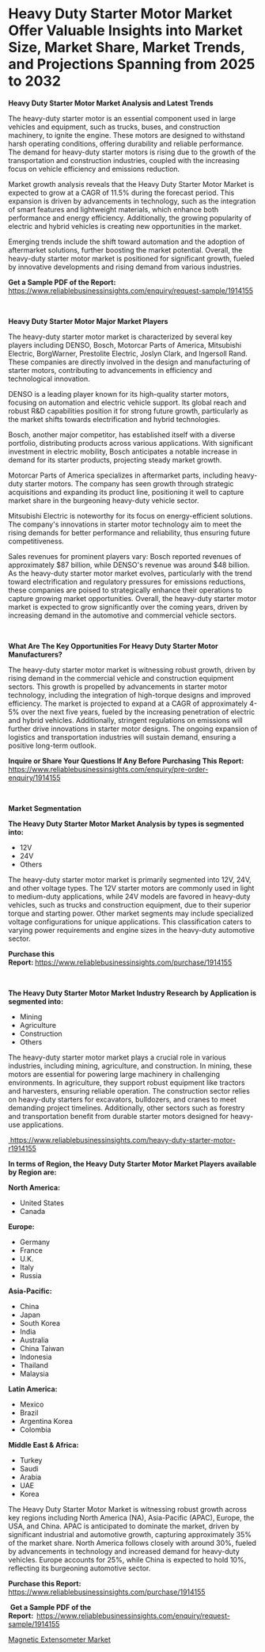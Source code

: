 <p><h1>Heavy Duty Starter Motor Market Offer Valuable Insights into Market Size, Market Share, Market Trends, and Projections Spanning from 2025 to 2032</h1></p><p><strong>Heavy Duty Starter Motor Market Analysis and Latest Trends</strong></p>
<p><p>The heavy-duty starter motor is an essential component used in large vehicles and equipment, such as trucks, buses, and construction machinery, to ignite the engine. These motors are designed to withstand harsh operating conditions, offering durability and reliable performance. The demand for heavy-duty starter motors is rising due to the growth of the transportation and construction industries, coupled with the increasing focus on vehicle efficiency and emissions reduction.</p><p>Market growth analysis reveals that the Heavy Duty Starter Motor Market is expected to grow at a CAGR of 11.5% during the forecast period. This expansion is driven by advancements in technology, such as the integration of smart features and lightweight materials, which enhance both performance and energy efficiency. Additionally, the growing popularity of electric and hybrid vehicles is creating new opportunities in the market. </p><p>Emerging trends include the shift toward automation and the adoption of aftermarket solutions, further boosting the market potential. Overall, the heavy-duty starter motor market is positioned for significant growth, fueled by innovative developments and rising demand from various industries.</p></p>
<p><strong>Get a Sample PDF of the Report:&nbsp;</strong> <a href="https://www.reliablebusinessinsights.com/enquiry/request-sample/1914155?utm_campaign=3177&utm_medium=2&utm_source=Github&utm_content=ia&utm_term=10042025&utm_id=heavy-duty-starter-motor">https://www.reliablebusinessinsights.com/enquiry/request-sample/1914155</a></p>
<p>&nbsp;</p>
<p><strong>Heavy Duty Starter Motor Major Market Players</strong></p>
<p><p>The heavy-duty starter motor market is characterized by several key players including DENSO, Bosch, Motorcar Parts of America, Mitsubishi Electric, BorgWarner, Prestolite Electric, Joslyn Clark, and Ingersoll Rand. These companies are directly involved in the design and manufacturing of starter motors, contributing to advancements in efficiency and technological innovation.</p><p>DENSO is a leading player known for its high-quality starter motors, focusing on automation and electric vehicle support. Its global reach and robust R&D capabilities position it for strong future growth, particularly as the market shifts towards electrification and hybrid technologies.</p><p>Bosch, another major competitor, has established itself with a diverse portfolio, distributing products across various applications. With significant investment in electric mobility, Bosch anticipates a notable increase in demand for its starter products, projecting steady market growth.</p><p>Motorcar Parts of America specializes in aftermarket parts, including heavy-duty starter motors. The company has seen growth through strategic acquisitions and expanding its product line, positioning it well to capture market share in the burgeoning heavy-duty vehicle sector.</p><p>Mitsubishi Electric is noteworthy for its focus on energy-efficient solutions. The company's innovations in starter motor technology aim to meet the rising demands for better performance and reliability, thus ensuring future competitiveness.</p><p>Sales revenues for prominent players vary: Bosch reported revenues of approximately $87 billion, while DENSO's revenue was around $48 billion. As the heavy-duty starter motor market evolves, particularly with the trend toward electrification and regulatory pressures for emissions reductions, these companies are poised to strategically enhance their operations to capture growing market opportunities. Overall, the heavy-duty starter motor market is expected to grow significantly over the coming years, driven by increasing demand in the automotive and commercial vehicle sectors.</p></p>
<p>&nbsp;</p>
<p><strong>What Are The Key Opportunities For Heavy Duty Starter Motor Manufacturers?</strong></p>
<p><p>The heavy-duty starter motor market is witnessing robust growth, driven by rising demand in the commercial vehicle and construction equipment sectors. This growth is propelled by advancements in starter motor technology, including the integration of high-torque designs and improved efficiency. The market is projected to expand at a CAGR of approximately 4-5% over the next five years, fueled by the increasing penetration of electric and hybrid vehicles. Additionally, stringent regulations on emissions will further drive innovations in starter motor designs. The ongoing expansion of logistics and transportation industries will sustain demand, ensuring a positive long-term outlook.</p></p>
<p><strong>Inquire or Share Your Questions If Any Before Purchasing This Report:</strong> <a href="https://www.reliablebusinessinsights.com/enquiry/pre-order-enquiry/1914155?utm_campaign=3177&utm_medium=2&utm_source=Github&utm_content=ia&utm_term=10042025&utm_id=heavy-duty-starter-motor">https://www.reliablebusinessinsights.com/enquiry/pre-order-enquiry/1914155</a></p>
<p>&nbsp;</p>
<p><strong>Market Segmentation</strong></p>
<p><strong>The Heavy Duty Starter Motor Market Analysis by types is segmented into:</strong></p>
<p><ul><li>12V</li><li>24V</li><li>Others</li></ul></p>
<p><p>The heavy-duty starter motor market is primarily segmented into 12V, 24V, and other voltage types. The 12V starter motors are commonly used in light to medium-duty applications, while 24V models are favored in heavy-duty vehicles, such as trucks and construction equipment, due to their superior torque and starting power. Other market segments may include specialized voltage configurations for unique applications. This classification caters to varying power requirements and engine sizes in the heavy-duty automotive sector.</p></p>
<p><strong>Purchase this Report:&nbsp;</strong><a href="https://www.reliablebusinessinsights.com/purchase/1914155?utm_campaign=3177&utm_medium=2&utm_source=Github&utm_content=ia&utm_term=10042025&utm_id=heavy-duty-starter-motor">https://www.reliablebusinessinsights.com/purchase/1914155</a></p>
<p>&nbsp;</p>
<p><strong>The Heavy Duty Starter Motor Market Industry Research by Application is segmented into:</strong></p>
<p><ul><li>Mining</li><li>Agriculture</li><li>Construction</li><li>Others</li></ul></p>
<p><p>The heavy-duty starter motor market plays a crucial role in various industries, including mining, agriculture, and construction. In mining, these motors are essential for powering large machinery in challenging environments. In agriculture, they support robust equipment like tractors and harvesters, ensuring reliable operation. The construction sector relies on heavy-duty starters for excavators, bulldozers, and cranes to meet demanding project timelines. Additionally, other sectors such as forestry and transportation benefit from durable starter motors designed for heavy-use applications.</p></p>
<p><a href="https://www.reliablebusinessinsights.com/heavy-duty-starter-motor-r1914155?utm_campaign=3177&utm_medium=2&utm_source=Github&utm_content=ia&utm_term=10042025&utm_id=heavy-duty-starter-motor">&nbsp;https://www.reliablebusinessinsights.com/heavy-duty-starter-motor-r1914155</a></p>
<p><strong>In terms of Region, the Heavy Duty Starter Motor Market Players available by Region are:</strong></p>
<p>
    <p> <strong> North America: </strong>
        <ul>
            <li>United States</li>
            <li>Canada</li>
        </ul>
        </p> 
    <p> <strong> Europe: </strong>
        <ul>
            <li>Germany</li>
            <li>France</li>
            <li>U.K.</li>
            <li>Italy</li>
            <li>Russia</li>
        </ul>
        </p> 
    <p> <strong> Asia-Pacific: </strong>
        <ul>
            <li>China</li>
            <li>Japan</li>
            <li>South Korea</li>
            <li>India</li>
            <li>Australia</li>
            <li>China Taiwan</li>
            <li>Indonesia</li>
            <li>Thailand</li>
            <li>Malaysia</li>
        </ul>
        </p> 
    <p> <strong> Latin America: </strong>
        <ul>
            <li>Mexico</li>
            <li>Brazil</li>
            <li>Argentina Korea</li>
            <li>Colombia</li>
        </ul>
        </p> 
    <p> <strong> Middle East & Africa: </strong>
        <ul>
            <li>Turkey</li>
            <li>Saudi</li>
            <li>Arabia</li>
            <li>UAE</li>
            <li>Korea</li>
        </ul>
    </p>
    </p>
<p><p>The Heavy Duty Starter Motor Market is witnessing robust growth across key regions including North America (NA), Asia-Pacific (APAC), Europe, the USA, and China. APAC is anticipated to dominate the market, driven by significant industrial and automotive growth, capturing approximately 35% of the market share. North America follows closely with around 30%, fueled by advancements in technology and increased demand for heavy-duty vehicles. Europe accounts for 25%, while China is expected to hold 10%, reflecting its burgeoning automotive sector.</p></p>
<p><strong>Purchase this Report: </strong><a href="https://www.reliablebusinessinsights.com/purchase/1914155?utm_campaign=3177&utm_medium=2&utm_source=Github&utm_content=ia&utm_term=10042025&utm_id=heavy-duty-starter-motor">https://www.reliablebusinessinsights.com/purchase/1914155</a></p>
<p>&nbsp;<strong>Get a Sample PDF of the Report:&nbsp;&nbsp;</strong><a href="https://www.reliablebusinessinsights.com/enquiry/request-sample/1914155?utm_campaign=3177&utm_medium=2&utm_source=Github&utm_content=ia&utm_term=10042025&utm_id=heavy-duty-starter-motor">https://www.reliablebusinessinsights.com/enquiry/request-sample/1914155</a></p>
<p><strong></strong></p>
<p><p><a href="https://github.com/coricnzati/Market-Research-Report-List-1/blob/main/magnetic-extensometer-market.md?utm_campaign=3177&utm_medium=2&utm_source=Github&utm_content=ia&utm_term=10042025&utm_id=heavy-duty-starter-motor">Magnetic Extensometer Market</a></p></p>